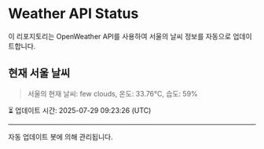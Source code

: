 
# Weather API Status

이 리포지토리는 OpenWeather API를 사용하여 서울의 날씨 정보를 자동으로 업데이트합니다.

## 현재 서울 날씨
> 서울의 현재 날씨: few clouds, 온도: 33.76°C, 습도: 59%

⏳ 업데이트 시간: 2025-07-29 09:23:26 (UTC)

---
자동 업데이트 봇에 의해 관리됩니다.

